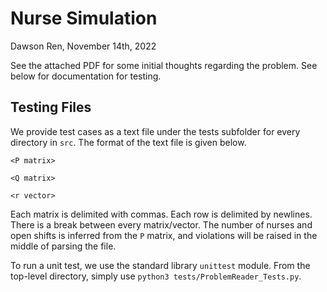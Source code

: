 # Nurse Simulation

Dawson Ren, November 14th, 2022

See the attached PDF for some initial thoughts regarding the problem. See below for documentation for testing.

## Testing Files

We provide test cases as a text file under the tests subfolder for every directory in `src`. The format of the text file is given below.
```
<P matrix>

<Q matrix>

<r vector>
```
Each matrix is delimited with commas. Each row is delimited by newlines. There is a break between every matrix/vector. The number of nurses and open shifts is inferred from the `P` matrix, and violations will be raised in the middle of parsing the file.

To run a unit test, we use the standard library `unittest` module. From the top-level directory, simply use `python3 tests/ProblemReader_Tests.py`.

